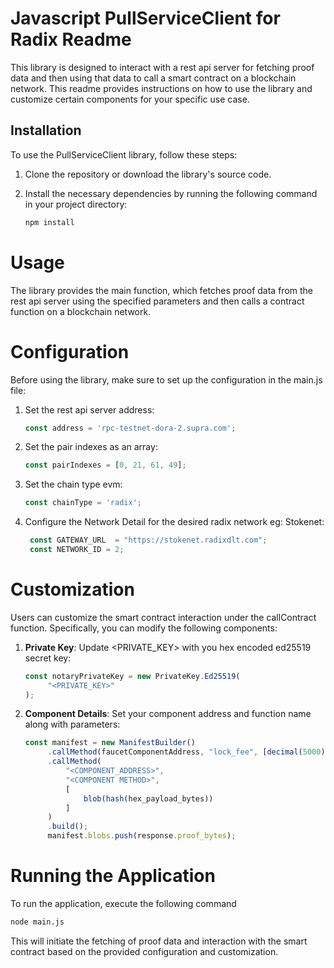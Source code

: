 # Javascript PullServiceClient for Radix Readme

This library is designed to interact with a rest api server for fetching proof data and then using that data to call a smart
contract on a blockchain network. This readme provides instructions on how to use the library and customize certain
components for your specific use case.

## Installation

To use the PullServiceClient library, follow these steps:

1. Clone the repository or download the library's source code.
2. Install the necessary dependencies by running the following command in your project directory:

   ```bash
   npm install
   ```

# Usage

The library provides the main function, which fetches proof data from the rest api server using the specified parameters and
then calls a contract function on a blockchain network.

# Configuration

Before using the library, make sure to set up the configuration in the main.js file:

1. Set the rest api server address:

   ```js
   const address = 'rpc-testnet-dora-2.supra.com';
   ```
2. Set the pair indexes as an array:

   ```js
   const pairIndexes = [0, 21, 61, 49];
   ```

3. Set the chain type evm:

   ```js
   const chainType = 'radix';
   ```

4. Configure the Network Detail for the desired radix network eg: Stokenet:

   ```js
    const GATEWAY_URL  = "https://stokenet.radixdlt.com";
    const NETWORK_ID = 2;
   ```

# Customization

Users can customize the smart contract interaction under the callContract function. Specifically, you can modify the
following components:

1. **Private Key**: Update <PRIVATE_KEY> with you hex encoded ed25519 secret key:
   ```js
   const notaryPrivateKey = new PrivateKey.Ed25519(
        "<PRIVATE_KEY>"
   );
   ```

2. **Component Details**: Set your component address and function name along with parameters:

   ```js
   const manifest = new ManifestBuilder()
        .callMethod(faucetComponentAddress, "lock_fee", [decimal(5000)])
        .callMethod(
            "<COMPONENT_ADDRESS>",
            "<COMPONENT METHOD>",
            [
                blob(hash(hex_payload_bytes))
            ]
        )
        .build();
        manifest.blobs.push(response.proof_bytes);
   ```

# Running the Application

To run the application, execute the following command

```bash
node main.js
```

This will initiate the fetching of proof data and interaction with the smart contract based on the provided
configuration and customization.